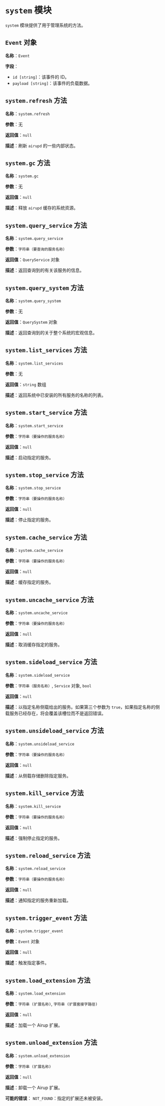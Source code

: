# `system` 模块

`system` 模块提供了用于管理系统的方法。

## `Event` 对象

**名称**：`Event`

**字段**：
 - `id [string]`：该事件的 ID。
 - `payload [string]`：该事件的负载数据。

## `system.refresh` 方法

**名称**：`system.refresh`

**参数**：无

**返回值**：`null`

**描述**：刷新 `airupd` 的一些内部状态。

## `system.gc` 方法

**名称**：`system.gc`

**参数**：无

**返回值**：`null`

**描述**：释放 `airupd` 缓存的系统资源。

## `system.query_service` 方法

**名称**：`system.query_service`

**参数**：`字符串（要查询的服务名称）`

**返回值**：`QueryService` 对象

**描述**：返回查询到的有关该服务的信息。

## `system.query_system` 方法

**名称**：`system.query_system`

**参数**：无

**返回值**：`QuerySystem` 对象

**描述**：返回查询到的关于整个系统的宏观信息。

## `system.list_services` 方法

**名称**：`system.list_services`

**参数**：无

**返回值**：`string` 数组

**描述**：返回系统中已安装的所有服务的名称的列表。

## `system.start_service` 方法

**名称**：`system.start_service`

**参数**：`字符串（要操作的服务名称）`

**返回值**：`null`

**描述**：启动指定的服务。

## `system.stop_service` 方法

**名称**：`system.stop_service`

**参数**：`字符串（要操作的服务名称）`

**返回值**：`null`

**描述**：停止指定的服务。

## `system.cache_service` 方法

**名称**：`system.cache_service`

**参数**：`字符串（要操作的服务名称）`

**返回值**：`null`

**描述**：缓存指定的服务。

## `system.uncache_service` 方法

**名称**：`system.uncache_service`

**参数**：`字符串（要操作的服务名称）`

**返回值**：`null`

**描述**：取消缓存指定的服务。

## `system.sideload_service` 方法

**名称**：`system.sideload_service`

**参数**：`字符串（服务名称）`, `Service` 对象, `bool`

**返回值**：`null`

**描述**：以指定名称侧载给出的服务。如果第三个参数为 `true`，如果指定名称的侧载服务已经存在，将会覆盖该槽位而不是返回错误。

## `system.unsideload_service` 方法

**名称**：`system.unsideload_service`

**参数**：`字符串（要操作的服务名称）`

**返回值**：`null`

**描述**：从侧载存储删除指定服务。

## `system.kill_service` 方法

**名称**：`system.kill_service`

**参数**：`字符串（要操作的服务名称）`

**返回值**：`null`

**描述**：强制停止指定的服务。

## `system.reload_service` 方法

**名称**：`system.reload_service`

**参数**：`字符串（要操作的服务名称）`

**返回值**：`null`

**描述**：通知指定的服务重新加载。

## `system.trigger_event` 方法

**名称**：`system.trigger_event`

**参数**：`Event` 对象

**返回值**：`null`

**描述**：触发指定事件。

## `system.load_extension` 方法

**名称**：`system.load_extension`

**参数**：`字符串 (扩展名称)`, `字符串 (扩展套接字路径)`

**返回值**：`null`

**描述**：加载一个 Airup 扩展。

## `system.unload_extension` 方法

**名称**：`system.unload_extension`

**参数**：`字符串 (扩展名称)`

**返回值**：`null`

**描述**：卸载一个 Airup 扩展。

**可能的错误**：
`NOT_FOUND`：指定的扩展还未被安装。


